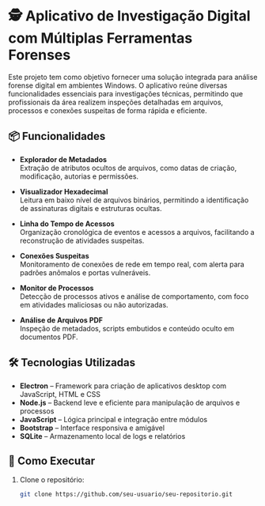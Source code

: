 # 🕵️ Aplicativo de Investigação Digital com Múltiplas Ferramentas Forenses

Este projeto tem como objetivo fornecer uma solução integrada para análise forense digital em ambientes Windows. O aplicativo reúne diversas funcionalidades essenciais para investigações técnicas, permitindo que profissionais da área realizem inspeções detalhadas em arquivos, processos e conexões suspeitas de forma rápida e eficiente.

## 📦 Funcionalidades

- **Explorador de Metadados**  
  Extração de atributos ocultos de arquivos, como datas de criação, modificação, autorias e permissões.

- **Visualizador Hexadecimal**  
  Leitura em baixo nível de arquivos binários, permitindo a identificação de assinaturas digitais e estruturas ocultas.

- **Linha do Tempo de Acessos**  
  Organização cronológica de eventos e acessos a arquivos, facilitando a reconstrução de atividades suspeitas.

- **Conexões Suspeitas**  
  Monitoramento de conexões de rede em tempo real, com alerta para padrões anômalos e portas vulneráveis.

- **Monitor de Processos**  
  Detecção de processos ativos e análise de comportamento, com foco em atividades maliciosas ou não autorizadas.

- **Análise de Arquivos PDF**  
  Inspeção de metadados, scripts embutidos e conteúdo oculto em documentos PDF.

## 🛠️ Tecnologias Utilizadas

- **Electron** – Framework para criação de aplicativos desktop com JavaScript, HTML e CSS  
- **Node.js** – Backend leve e eficiente para manipulação de arquivos e processos  
- **JavaScript** – Lógica principal e integração entre módulos  
- **Bootstrap** – Interface responsiva e amigável  
- **SQLite** – Armazenamento local de logs e relatórios

## 🚀 Como Executar

1. Clone o repositório:
   ```bash
   git clone https://github.com/seu-usuario/seu-repositorio.git
